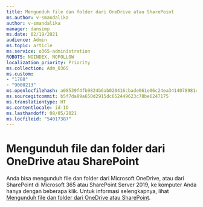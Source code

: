 ```yaml
---
title: Mengunduh file dan folder dari OneDrive atau SharePoint
ms.author: v-smandalika
author: v-smandalika
manager: dansimp
ms.date: 02/19/2021
audience: Admin
ms.topic: article
ms.service: o365-administration
ROBOTS: NOINDEX, NOFOLLOW
localization_priority: Priority
ms.collection: Adm_O365
ms.custom:
- "1788"
- "9000213"
ms.openlocfilehash: a08539f4fb9824b6ab020416cbade061e06c24ea3414078981e39c2c10f4beee
ms.sourcegitcommit: b5f7da89a650d2915dc652449623c78be6247175
ms.translationtype: HT
ms.contentlocale: id-ID
ms.lasthandoff: 08/05/2021
ms.locfileid: "54017387"
---
```

# <a name="download-files-and-folders-from-onedrive-or-sharepoint"></a>Mengunduh file dan folder dari OneDrive atau SharePoint

Anda bisa mengunduh file dan folder dari Microsoft OneDrive, atau dari SharePoint di Microsoft 365 atau SharePoint Server 2019, ke komputer Anda hanya dengan beberapa klik. Untuk informasi selengkapnya, lihat [Mengunduh file dan folder dari OneDrive atau SharePoint](https://support.microsoft.com/office/download-files-and-folders-from-onedrive-or-sharepoint-5c7397b7-19c7-4893-84fe-d02e8fa5df05).
